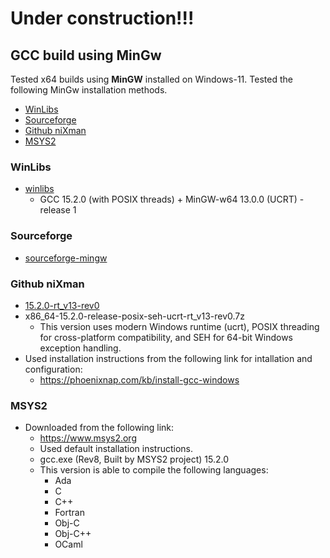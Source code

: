 # Under construction!!!
## GCC build using MinGw
Tested x64 builds using **MinGW** installed on Windows-11. Tested the following MinGw installation methods.
- [WinLibs](#WinLibs)
- [Sourceforge](#Sourceforge)
- [Github niXman](#Github-niXman)
- [MSYS2](#MSYS2)

### WinLibs
- [winlibs](https://winlibs.com/)
  - GCC 15.2.0 (with POSIX threads) + MinGW-w64 13.0.0 (UCRT) - release 1 
### Sourceforge
- [sourceforge-mingw](https://sourceforge.net/projects/mingw/)
### Github niXman
- [15.2.0-rt_v13-rev0](https://github.com/niXman/mingw-builds-binaries/releases/tag/15.2.0-rt_v13-rev0)
 - x86_64-15.2.0-release-posix-seh-ucrt-rt_v13-rev0.7z
   - This version uses modern Windows runtime (ucrt), POSIX threading for cross-platform compatibility, and SEH for 64-bit Windows exception handling.
 - Used installation instructions from the following link for intallation and configuration:
   - https://phoenixnap.com/kb/install-gcc-windows
### MSYS2
- Downloaded from the following link:
  - https://www.msys2.org
  - Used default installation instructions.
  - gcc.exe (Rev8, Built by MSYS2 project) 15.2.0
  - This version is able to compile the following languages:
    - Ada
	- C
	- C++
	- Fortran
	- Obj-C
	- Obj-C++
	- OCaml 



